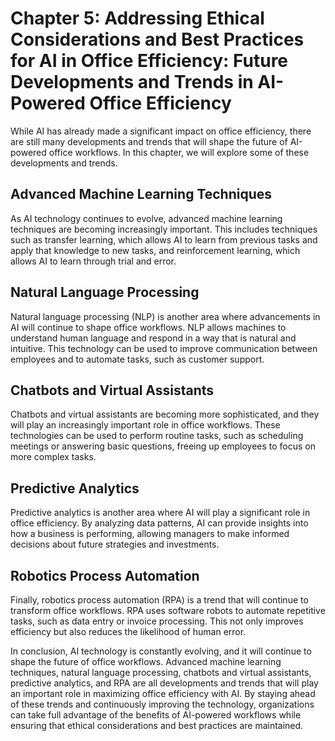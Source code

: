 Chapter 5: Addressing Ethical Considerations and Best Practices for AI in Office Efficiency: Future Developments and Trends in AI-Powered Office Efficiency
===========================================================================================================================================================

While AI has already made a significant impact on office efficiency, there are still many developments and trends that will shape the future of AI-powered office workflows. In this chapter, we will explore some of these developments and trends.

Advanced Machine Learning Techniques
------------------------------------

As AI technology continues to evolve, advanced machine learning techniques are becoming increasingly important. This includes techniques such as transfer learning, which allows AI to learn from previous tasks and apply that knowledge to new tasks, and reinforcement learning, which allows AI to learn through trial and error.

Natural Language Processing
---------------------------

Natural language processing (NLP) is another area where advancements in AI will continue to shape office workflows. NLP allows machines to understand human language and respond in a way that is natural and intuitive. This technology can be used to improve communication between employees and to automate tasks, such as customer support.

Chatbots and Virtual Assistants
-------------------------------

Chatbots and virtual assistants are becoming more sophisticated, and they will play an increasingly important role in office workflows. These technologies can be used to perform routine tasks, such as scheduling meetings or answering basic questions, freeing up employees to focus on more complex tasks.

Predictive Analytics
--------------------

Predictive analytics is another area where AI will play a significant role in office efficiency. By analyzing data patterns, AI can provide insights into how a business is performing, allowing managers to make informed decisions about future strategies and investments.

Robotics Process Automation
---------------------------

Finally, robotics process automation (RPA) is a trend that will continue to transform office workflows. RPA uses software robots to automate repetitive tasks, such as data entry or invoice processing. This not only improves efficiency but also reduces the likelihood of human error.

In conclusion, AI technology is constantly evolving, and it will continue to shape the future of office workflows. Advanced machine learning techniques, natural language processing, chatbots and virtual assistants, predictive analytics, and RPA are all developments and trends that will play an important role in maximizing office efficiency with AI. By staying ahead of these trends and continuously improving the technology, organizations can take full advantage of the benefits of AI-powered workflows while ensuring that ethical considerations and best practices are maintained.
